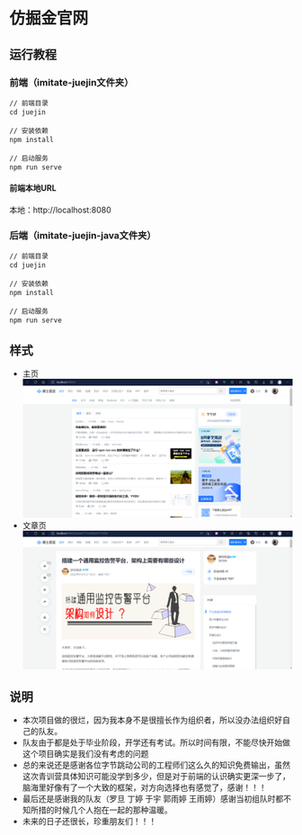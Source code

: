 # 仿掘金官网

## 运行教程

### 前端（imitate-juejin文件夹）
```
// 前端目录
cd juejin

// 安装依赖
npm install

// 启动服务
npm run serve
```
#### 前端本地URL

本地：http://localhost:8080

### 后端（imitate-juejin-java文件夹）
```
// 前端目录
cd juejin

// 安装依赖
npm install

// 启动服务
npm run serve
```




## 样式



- 主页
![](./image/index.png)
- 文章页
![](./image/article.png)

## 说明
- 本次项目做的很烂，因为我本身不是很擅长作为组织者，所以没办法组织好自己的队友。
- 队友由于都是处于毕业阶段，开学还有考试。所以时间有限，不能尽快开始做这个项目确实是我们没有考虑的问题
- 总的来说还是感谢各位字节跳动公司的工程师们这么久的知识免费输出，虽然这次青训营具体知识可能没学到多少，但是对于前端的认识确实更深一步了，脑海里好像有了一个大致的框架，对方向选择也有感觉了，感谢！！！
- 最后还是感谢我的队友（罗旦 丁婷 于宇 郭雨婷 王雨婷）感谢当初组队时都不知所措的时候几个人抱在一起的那种温暖。
- 未来的日子还很长，珍重朋友们！！！